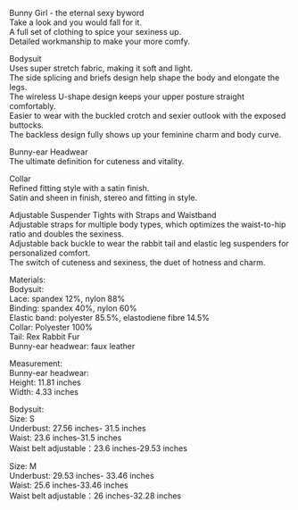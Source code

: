 Bunny Girl - the eternal sexy byword  
Take a look and you would fall for it.  
A full set of clothing to spice your sexiness up.  
Detailed workmanship to make your more comfy.  
  
Bodysuit  
Uses super stretch fabric, making it soft and light.  
The side splicing and briefs design help shape the body and elongate the legs.  
The wireless U-shape design keeps your upper posture straight comfortably.  
Easier to wear with the buckled crotch and sexier outlook with the exposed buttocks.  
The backless design fully shows up your feminine charm and body curve.

Bunny-ear Headwear  
The ultimate definition for cuteness and vitality.

Collar  
Refined fitting style with a satin finish.  
Satin and sheen in finish, stereo and fitting in style.

Adjustable Suspender Tights with Straps and Waistband  
Adjustable straps for multiple body types, which optimizes the waist-to-hip ratio and doubles the sexiness.  
Adjustable back buckle to wear the rabbit tail and elastic leg suspenders for personalized comfort.  
The switch of cuteness and sexiness, the duet of hotness and charm.  

Materials:  
Bodysuit:  
Lace: spandex 12%, nylon 88%  
Binding: spandex 40%, nylon 60%  
Elastic band: polyester 85.5%, elastodiene fibre 14.5%  
Collar: Polyester 100%  
Tail: Rex Rabbit Fur  
Bunny-ear headwear: faux leather  
  
Measurement:  
Bunny-ear headwear:  
Height: 11.81 inches  
Width: 4.33 inches  
  
Bodysuit:  
Size: S  
Underbust: 27.56 inches- 31.5 inches  
Waist: 23.6 inches-31.5 inches  
Waist belt adjustable：23.6 inches-29.53 inches  
  
Size: M  
Underbust: 29.53 inches- 33.46 inches  
Waist: 25.6 inches-33.46 inches  
Waist belt adjustable：26 inches-32.28 inches